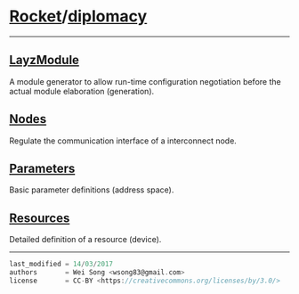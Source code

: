 
[Rocket](Readme.md)/[diplomacy](https://github.com/ucb-bar/rocket-chip/tree/master/src/main/scala/diplomacy)
========================

**********************

[LayzModule](diplomacy/LazyModule.md)
-------------
A module generator to allow run-time configuration negotiation before the actual module elaboration (generation).

[Nodes](diplomacy/Nodes.md)
--------------
Regulate the communication interface of a interconnect node.

[Parameters](diplomacy/Parameters.md)
---------------
Basic parameter definitions (address space).

[Resources](diplomacy/Resources.md)
--------------
Detailed definition of a resource (device).





**********************

```scala
last_modified = 14/03/2017
authors       = Wei Song <wsong83@gmail.com>
license       = CC-BY <https://creativecommons.org/licenses/by/3.0/>
```
